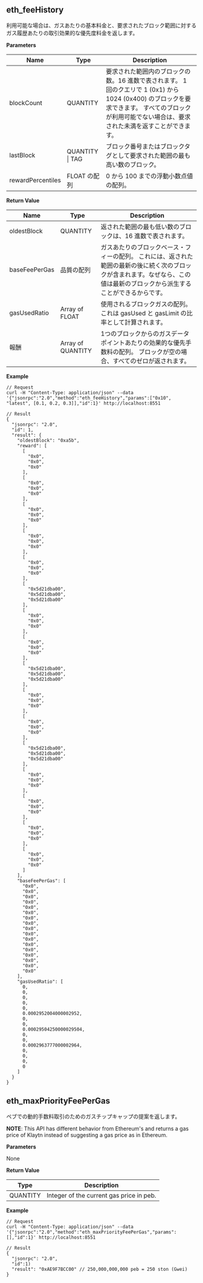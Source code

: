 ## eth_feeHistory<a id="eth_feehistory"></a>

利用可能な場合は、ガスあたりの基本料金と、要求されたブロック範囲に対するガス履歴あたりの取引効果的な優先度料金を返します。

**Parameters**

| Name              | Type                | Description                                                                                                        |
| ----------------- | ------------------- | ------------------------------------------------------------------------------------------------------------------ |
| blockCount        | QUANTITY            | 要求された範囲内のブロックの数。16 進数で表されます。 1 回のクエリで 1 (0x1) から 1024 (0x400) のブロックを要求できます。 すべてのブロックが利用可能でない場合は、要求された未満を返すことができます。 |
| lastBlock         | QUANTITY &#124; TAG | ブロック番号またはブロックタグとして要求された範囲の最も高い数のブロック。                                                                              |
| rewardPercentiles | FLOAT の配列           | 0 から 100 までの浮動小数点値の配列。                                                                                             |


**Return Value**

| Name          | Type              | Description                                                                             |
| ------------- | ----------------- | --------------------------------------------------------------------------------------- |
| oldestBlock   | QUANTITY          | 返された範囲の最も低い数のブロックは、16 進数で表されます。                                                         |
| baseFeePerGas | 品質の配列             | ガスあたりのブロックベース・フィーの配列。 これには、返された範囲の最新の後に続く次のブロックが含まれます。なぜなら、この値は最新のブロックから派生することができるからです。 |
| gasUsedRatio  | Array of FLOAT    | 使用されるブロックガスの配列。 これは gasUsed と gasLimit の比率として計算されます。                                    |
| 報酬            | Array of QUANTITY | 1つのブロックからのガスデータポイントあたりの効果的な優先手数料の配列。 ブロックが空の場合、すべてのゼロが返されます。                            |


**Example**

```shell
// Request
curl -H "Content-Type: application/json" --data '{"jsonrpc":"2.0","method":"eth_feeHistory","params":["0x10", "latest", [0.1, 0.2, 0.3]],"id":1}' http://localhost:8551

// Result
{
  "jsonrpc": "2.0",
  "id": 1,
  "result": {
    "oldestBlock": "0xa5b",
    "reward": [
      [
        "0x0",
        "0x0",
        "0x0"
      ],
      [
        "0x0",
        "0x0",
        "0x0"
      ],
      [
        "0x0",
        "0x0",
        "0x0"
      ],
      [
        "0x0",
        "0x0",
        "0x0"
      ],
      [
        "0x0",
        "0x0",
        "0x0"
      ],
      [
        "0x5d21dba00",
        "0x5d21dba00",
        "0x5d21dba00"
      ],
      [
        "0x0",
        "0x0",
        "0x0"
      ],
      [
        "0x0",
        "0x0",
        "0x0"
      ],
      [
        "0x5d21dba00",
        "0x5d21dba00",
        "0x5d21dba00"
      ],
      [
        "0x0",
        "0x0",
        "0x0"
      ],
      [
        "0x0",
        "0x0",
        "0x0"
      ],
      [
        "0x5d21dba00",
        "0x5d21dba00",
        "0x5d21dba00"
      ],
      [
        "0x0",
        "0x0",
        "0x0"
      ],
      [
        "0x0",
        "0x0",
        "0x0"
      ],
      [
        "0x0",
        "0x0",
        "0x0"
      ],
      [
        "0x0",
        "0x0",
        "0x0"
      ]
    ],
    "baseFeePerGas": [
      "0x0",
      "0x0",
      "0x0",
      "0x0",
      "0x0",
      "0x0",
      "0x0",
      "0x0",
      "0x0",
      "0x0",
      "0x0",
      "0x0",
      "0x0",
      "0x0",
      "0x0",
      "0x0",
      "0x0"
    ],
    "gasUsedRatio": [
      0,
      0,
      0,
      0,
      0,
      0.0002952004000002952,
      0,
      0,
      0.00029504250000029504,
      0,
      0,
      0.0002963777000002964,
      0,
      0,
      0,
      0
    ]
  }
}
```


## eth_maxPriorityFeePerGas <a id="eth_maxpriorityfeepergas"></a>

ペブでの動的手数料取引のためのガスチップキャップの提案を返します。

**NOTE**: This API has different behavior from Ethereum's and returns a gas price of Klaytn instead of suggesting a gas price as in Ethereum.

**Parameters**

None

**Return Value**

| Type     | Description                              |
| -------- | ---------------------------------------- |
| QUANTITY | Integer of the current gas price in peb. |

**Example**

```shell
// Request
curl -H "Content-Type: application/json" --data '{"jsonrpc":"2.0","method":"eth_maxPriorityFeePerGas","params":[],"id":1}' http://localhost:8551

// Result
{
  "jsonrpc": "2.0",
  "id":1)
  "result": "0xAE9F7BCC00" // 250,000,000,000 peb = 250 ston (Gwei)
}
```

